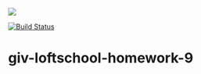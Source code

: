 ![](https://travis-ci.org/iLirius/giv-loftschool-homework-9.svg?branch=master)


[![Build Status](https://travis-ci.org/iLirius/giv-loftschool-homework-9.svg?branch=master)](https://travis-ci.org/iLirius/next.js)
# giv-loftschool-homework-9
